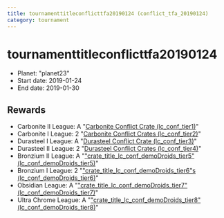 ```yaml
---
title: tournamenttitleconflicttfa20190124 (conflict_tfa_20190124)
category: tournament
---
```

# tournamenttitleconflicttfa20190124

  * Planet: "planet23"
  * Start date: 2019-01-24
  * End date: 2019-01-30

## Rewards

  * Carbonite II League: A "[Carbonite Conflict Crate (lc_conf_tier1)](lc_conf_tier1.html)"
  * Carbonite I League: 2 "[Carbonite Conflict Crates (lc_conf_tier2)](lc_conf_tier2.html)"
  * Durasteel I League: A "[Durasteel Conflict Crate (lc_conf_tier3)](lc_conf_tier3.html)"
  * Durasteel II League: 2 "[Durasteel Conflict Crates (lc_conf_tier4)](lc_conf_tier4.html)"
  * Bronzium II League: A "["crate_title_lc_conf_demoDroids_tier5" (lc_conf_demoDroids_tier5)](lc_conf_demoDroids_tier5.html)"
  * Bronzium I League: 2 "["crate_title_lc_conf_demoDroids_tier6"s (lc_conf_demoDroids_tier6)](lc_conf_demoDroids_tier6.html)"
  * Obsidian League: A "["crate_title_lc_conf_demoDroids_tier7" (lc_conf_demoDroids_tier7)](lc_conf_demoDroids_tier7.html)"
  * Ultra Chrome League: A "["crate_title_lc_conf_demoDroids_tier8" (lc_conf_demoDroids_tier8)](lc_conf_demoDroids_tier8.html)"
